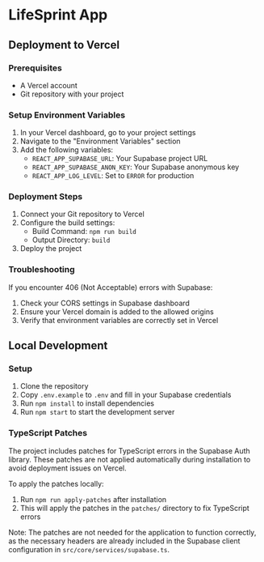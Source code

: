 # LifeSprint App

## Deployment to Vercel

### Prerequisites
- A Vercel account
- Git repository with your project

### Setup Environment Variables
1. In your Vercel dashboard, go to your project settings
2. Navigate to the "Environment Variables" section
3. Add the following variables:
   - `REACT_APP_SUPABASE_URL`: Your Supabase project URL
   - `REACT_APP_SUPABASE_ANON_KEY`: Your Supabase anonymous key
   - `REACT_APP_LOG_LEVEL`: Set to `ERROR` for production

### Deployment Steps
1. Connect your Git repository to Vercel
2. Configure the build settings:
   - Build Command: `npm run build`
   - Output Directory: `build`
3. Deploy the project

### Troubleshooting
If you encounter 406 (Not Acceptable) errors with Supabase:
1. Check your CORS settings in Supabase dashboard
2. Ensure your Vercel domain is added to the allowed origins
3. Verify that environment variables are correctly set in Vercel

## Local Development

### Setup
1. Clone the repository
2. Copy `.env.example` to `.env` and fill in your Supabase credentials
3. Run `npm install` to install dependencies
4. Run `npm start` to start the development server

### TypeScript Patches

The project includes patches for TypeScript errors in the Supabase Auth library. These patches are not applied automatically during installation to avoid deployment issues on Vercel.

To apply the patches locally:
1. Run `npm run apply-patches` after installation
2. This will apply the patches in the `patches/` directory to fix TypeScript errors

Note: The patches are not needed for the application to function correctly, as the necessary headers are already included in the Supabase client configuration in `src/core/services/supabase.ts`.

